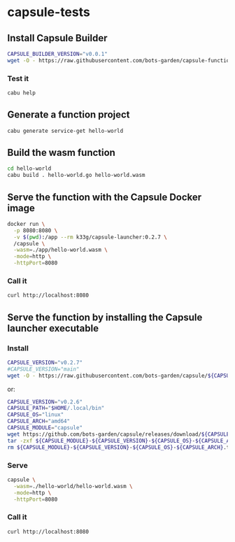 # capsule-tests

## Install Capsule Builder

```bash
CAPSULE_BUILDER_VERSION="v0.0.1"
wget -O - https://raw.githubusercontent.com/bots-garden/capsule-function-builder/${CAPSULE_BUILDER_VERSION}/install-capsule-builder.sh | bash
```

### Test it

```bash
cabu help
```

## Generate a function project

```bash
cabu generate service-get hello-world
```

## Build the wasm function

```bash
cd hello-world
cabu build . hello-world.go hello-world.wasm
```

## Serve the function with the Capsule Docker image

```bash
docker run \
  -p 8080:8080 \
  -v $(pwd):/app --rm k33g/capsule-launcher:0.2.7 \
  /capsule \
  -wasm=./app/hello-world.wasm \
  -mode=http \
  -httpPort=8080
```

### Call it

```bash
curl http://localhost:8080
```

## Serve the function by installing the Capsule launcher executable

### Install

```bash
CAPSULE_VERSION="v0.2.7"
#CAPSULE_VERSION="main"
wget -O - https://raw.githubusercontent.com/bots-garden/capsule/${CAPSULE_VERSION}/install-capsule-launcher.sh| bash
```

or:

```bash
CAPSULE_VERSION="v0.2.6"
CAPSULE_PATH="$HOME/.local/bin"
CAPSULE_OS="linux"
CAPSULE_ARCH="amd64"
CAPSULE_MODULE="capsule"
wget https://github.com/bots-garden/capsule/releases/download/${CAPSULE_VERSION}/${CAPSULE_MODULE}-${CAPSULE_VERSION}-${CAPSULE_OS}-${CAPSULE_ARCH}.tar.gz
tar -zxf ${CAPSULE_MODULE}-${CAPSULE_VERSION}-${CAPSULE_OS}-${CAPSULE_ARCH}.tar.gz --directory ${CAPSULE_PATH}
rm ${CAPSULE_MODULE}-${CAPSULE_VERSION}-${CAPSULE_OS}-${CAPSULE_ARCH}.tar.gz
```

### Serve

```bash
capsule \
  -wasm=./hello-world/hello-world.wasm \
  -mode=http \
  -httpPort=8080
```

### Call it

```bash
curl http://localhost:8080
```


